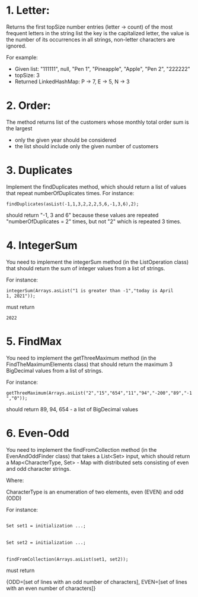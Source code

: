 <h1>1. Letter:</h1>

Returns the first topSize number entries (letter -> count) of the most frequent letters in the string list the key is the capitalized letter, the value is the number of its occurrences in all strings, non-letter characters are ignored.

For example:
* Given list: "111111", null, "Pen 1", "Pineapple", "Apple", "Pen 2", "222222"
* topSize: 3
* Returned LinkedHashMap: P -> 7, E -> 5, N -> 3

<h1>2. Order:</h1>

The method returns list of the customers whose monthly total order sum is the largest 
* only the given year should be considered 
* the list should include only the given number of customers

<h1>3. Duplicates</h1>

Implement the findDuplicates method, which should return a list of values ​​that repeat numberOfDuplicates times.
For instance:

<code>findDuplicates(asList(-1,1,3,2,2,2,5,6,-1,3,6),2);</code>

should return "-1, 3 and 6" because these values ​​are repeated "numberOfDuplicates = 2" times, but not "2" which is repeated 3 times.

<h1>4. IntegerSum</h1>

You need to implement the integerSum method (in the ListOperation class) that should return the sum of integer values ​​from a list of strings.

For instance:

<code>integerSum(Arrays.asList("1 is greater than -1","today is April 1, 2021"));</code>

must return

<code>2022</code>

<h1>5. FindMax</h1>

You need to implement the getThreeMaximum method (in the FindTheMaximumElements class) that should return the maximum 3 BigDecimal values ​​from a list of strings.

For instance:

<code>getThreeMaximum(Arrays.asList("2","15","654","11","94","-200","89","-1","0"));</code>

should return 89, 94, 654 - a list of BigDecimal values

<h1>6. Even-Odd</h1>

You need to implement the findFromCollection method (in the EvenAndOddFinder class) that takes a List<Set<String>> input, which should return a Map<CharacterType, Set<String>> - Map with distributed sets consisting of even and odd character strings.

Where:

CharacterType is an enumeration of two elements, even (EVEN) and odd (ODD)

For instance:

<code>
Set<String> set1 = initialization ...;
</code><br/>
<code>
Set<String> set2 = initialization ...;
</code><br/>
<code>
findFromCollection(Arrays.asList(set1, set2));
</code>

must return

{ODD=[set of lines with an odd number of characters], EVEN=[set of lines with an even number of characters]}
